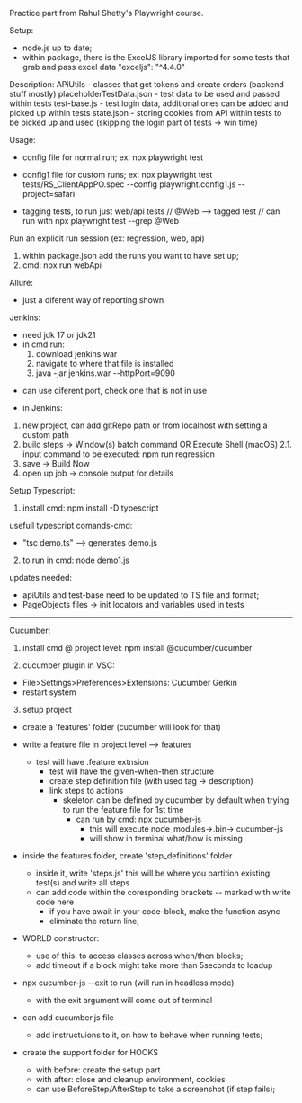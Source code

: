 Practice part from Rahul Shetty's Playwright course.

Setup:
- node.js up to date;
- within package, there is the ExcelJS library imported for some tests that grab and pass excel data
  "exceljs": "^4.4.0"

Description:
APiUtils - classes that get tokens and create orders (backend stuff mostly)
placeholderTestData.json  - test data to be used and passed within tests
test-base.js - test login data, additional ones can be added and picked up within tests
state.json - storing cookies from API within tests to be picked up and used (skipping the login part of tests -> win time)


Usage:
- config file for normal run;
    ex: npx playwright test

- config1 file for custom runs;
  ex: npx playwright test tests/RS_ClientAppPO.spec --config playwright.config1.js --project=safari   

- tagging tests, to run just web/api tests
  // @Web --> tagged test 
// can run with npx playwright test --grep @Web

Run an explicit run session (ex: regression, web, api)
1. within package.json add the runs you want to have set up;
2. cmd: npx run webApi

Allure:
- just a diferent way of reporting shown

Jenkins:
- need jdk 17 or jdk21
- in cmd run:
    1. download jenkins.war
    2. navigate to where that file is installed
    3. java -jar jenkins.war --httpPort=9090
* can use diferent port, check one that is not in use
 
 - in Jenkins:
  1. new project, can add gitRepo path or from localhost with setting a custom path 
  2. build steps -> Window(s) batch command OR Execute Shell (macOS) 
    2.1. input command to be executed: npm run regression
  3. save -> Build Now
  4. open up job -> console output for details

Setup Typescript:
1. install cmd: npm install -D typescript

usefull typescript comands-cmd:
- "tsc demo.ts" --> generates demo.js

2. to run in cmd:
  node demo1.js

updates needed:
- apiUtils and test-base need to be updated to TS file and format;
- PageObjects files -> init locators and variables used in tests

----
Cucumber:
1. install cmd @ project level:
npm install @cucumber/cucumber

2. cucumber plugin in VSC:
- File>Settings>Preferences>Extensions: Cucumber Gerkin 
- restart system

3. setup project
- create a 'features' folder (cucumber will look for that)
- write a feature file in project level --> features
  - test will have .feature extnsion
    - test will have the given-when-then structure
    - create step definition file (with used tag -> description)
    - link steps to actions
      - skeleton can be defined by cucumber by default when trying to run the feature file for 1st time
        - can run by cmd: npx cucumber-js
          - this will execute node_modules->.bin-> cucumber-js 
          - will show in terminal what/how is missing
- inside the features folder, create 'step_definitions' folder
  - inside it, write 'steps.js' this will be where you partition existing test(s) and write all steps
  - can add code within the coresponding brackets -- marked with write code here 
    - if you have await in your code-block, make the function async
    - eliminate the return line;
- WORLD constructor:
  - use of this. to access classes across when/then blocks;
  - add timeout if a block might take more than 5seconds to loadup

- npx cucumber-js --exit to run (will run in headless mode) 
  - with the exit argument will come out of terminal

- can add cucumber.js file
  - add instructuions to it, on how to behave when running tests;

- create the support folder for HOOKS
  - with before: create the setup part
  - with after: close and cleanup environment, cookies
  - can use BeforeStep/AfterStep to take a screenshot (if step fails);
